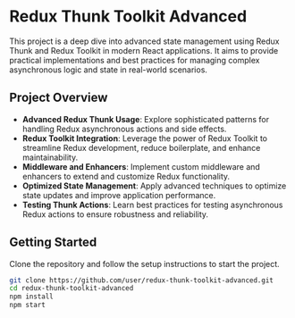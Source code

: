 # Redux Thunk Toolkit Advanced

This project is a deep dive into advanced state management using Redux Thunk and Redux Toolkit in modern React applications. It aims to provide practical implementations and best practices for managing complex asynchronous logic and state in real-world scenarios.

## Project Overview

- **Advanced Redux Thunk Usage**: Explore sophisticated patterns for handling Redux asynchronous actions and side effects.
- **Redux Toolkit Integration**: Leverage the power of Redux Toolkit to streamline Redux development, reduce boilerplate, and enhance maintainability.
- **Middleware and Enhancers**: Implement custom middleware and enhancers to extend and customize Redux functionality.
- **Optimized State Management**: Apply advanced techniques to optimize state updates and improve application performance.
- **Testing Thunk Actions**: Learn best practices for testing asynchronous Redux actions to ensure robustness and reliability.

## Getting Started

Clone the repository and follow the setup instructions to start the project.

```bash
git clone https://github.com/user/redux-thunk-toolkit-advanced.git
cd redux-thunk-toolkit-advanced
npm install
npm start
